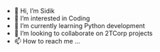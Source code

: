 - 👋 Hi, I’m Sidik
- 👀 I’m interested in Coding
- 🌱 I’m currently learning Python development
- 💞️ I’m looking to collaborate on 2TCorp projects
- 📫 How to reach me ...

<!---
sidikfaha2tcorp/sidikfaha2tcorp is a ✨ special ✨ repository because its `README.md` (this file) appears on your GitHub profile.
You can click the Preview link to take a look at your changes.
--->
